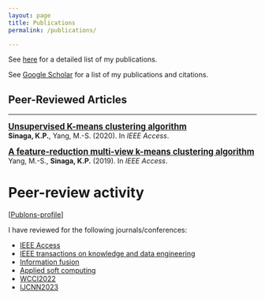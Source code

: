 ```yaml
---
layout: page
title: Publications
permalink: /publications/

---
```


<i class="fas fa-book-open fa-2x"></i> See [here](/publications) for a detailed list of my publications.

<i class="ai ai-google-scholar ai-2x"></i> See [Google Scholar](https://scholar.google.com/citations?user=bYFMDisAAAAJ&hl=en) for a list of my publications and citations.


## Peer-Reviewed Articles

---

<span style="font-size:1.2em">**[Unsupervised K-means clustering algorithm](/publications/kristina2020ukmeans)**</span>  
**Sinaga, K.P.**, Yang, M.-S. (2020). In *IEEE Access*.


<span style="font-size:1.2em">**[A feature-reduction multi-view k-means clustering algorithm](/publications/kristina2019frmvk)**</span>  
Yang, M.-S., **Sinaga, K.P.** (2019). In *IEEE Access*.



# Peer-review activity

[[Publons-profile](https://www.webofscience.com/wos/author/record/HJP-8817-2023)]

I have reviewed for the following journals/conferences:

* [IEEE Access](https://ieeeaccess.ieee.org)
* [IEEE transactions on knowledge and data engineering](https://ieeexplore.ieee.org/xpl/RecentIssue.jsp?punumber=69)
* [Information fusion](https://www.sciencedirect.com/journal/information-fusion)
* [Applied soft computing](https://www.sciencedirect.com/journal/applied-soft-computing)
* [WCCI2022](https://wcci2022.org)
* [IJCNN2023](https://2023.ijcnn.org)


